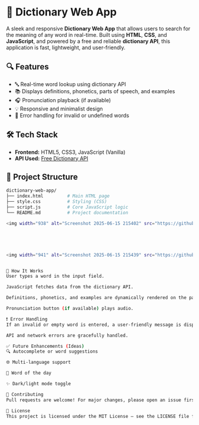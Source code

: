 # 📘 Dictionary Web App

A sleek and responsive **Dictionary Web App** that allows users to search for the meaning of any word in real-time. Built using **HTML**, **CSS**, and **JavaScript**, and powered by a free and reliable **dictionary API**, this application is fast, lightweight, and user-friendly.

## 🔍 Features

- 🔤 Real-time word lookup using dictionary API
- 📚 Displays definitions, phonetics, parts of speech, and examples
- 🎧 Pronunciation playback (if available)
- 💡 Responsive and minimalist design
- 🚫 Error handling for invalid or undefined words


## 🛠️ Tech Stack

- **Frontend:** HTML5, CSS3, JavaScript (Vanilla)
- **API Used:** [Free Dictionary API](https://dictionaryapi.dev/)

## 📁 Project Structure

```bash
dictionary-web-app/
├── index.html         # Main HTML page
├── style.css          # Styling (CSS)
├── script.js          # Core JavaScript logic
└── README.md          # Project documentation

<img width="938" alt="Screenshot 2025-06-15 215402" src="https://github.com/user-attachments/assets/a89fc9b4-52ba-49e8-b37f-ec68251feb8b" />





<img width="941" alt="Screenshot 2025-06-15 215439" src="https://github.com/user-attachments/assets/ddb8f782-cadb-49c8-93fb-fe122bb4e683" />


🧠 How It Works
User types a word in the input field.

JavaScript fetches data from the dictionary API.

Definitions, phonetics, and examples are dynamically rendered on the page.

Pronunciation button (if available) plays audio.

❗ Error Handling
If an invalid or empty word is entered, a user-friendly message is displayed.

API and network errors are gracefully handled.

✅ Future Enhancements (Ideas)
🔍 Autocomplete or word suggestions

🌐 Multi-language support

📖 Word of the day

✨ Dark/light mode toggle

🙌 Contributing
Pull requests are welcome! For major changes, please open an issue first to discuss your ideas.

📄 License
This project is licensed under the MIT License – see the LICENSE file for details.
